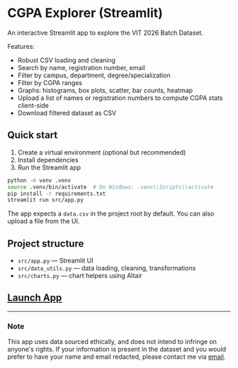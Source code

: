 # CGPA Explorer (Streamlit)

An interactive Streamlit app to explore the VIT 2026 Batch Dataset.

Features:
- Robust CSV loading and cleaning
- Search by name, registration number, email
- Filter by campus, department, degree/specialization
- Filter by CGPA ranges
- Graphs: histograms, box plots, scatter, bar counts, heatmap
- Upload a list of names or registration numbers to compute CGPA stats client-side
- Download filtered dataset as CSV

## Quick start

1. Create a virtual environment (optional but recommended)
2. Install dependencies
3. Run the Streamlit app

```bash
python -m venv .venv
source .venv/bin/activate  # On Windows: .venv\\Scripts\\activate
pip install -r requirements.txt
streamlit run src/app.py
```

The app expects a `data.csv` in the project root by default. You can also upload a file from the UI.

## Project structure

- `src/app.py` — Streamlit UI
- `src/data_utils.py` — data loading, cleaning, transformations
- `src/charts.py` — chart helpers using Altair

## [Launch App](https://vcgpa26.streamlit.app/)

---

### Note

This app uses data sourced ethically, and does not intend to infringe on anyone's rights. If your information is present in the dataset and you would prefer to have your name and email redacted, please contact me via [email](mailto:kanishka.developer@gmail.com).
